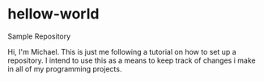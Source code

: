 # hellow-world
Sample Repository

Hi, I'm Michael. This is just me following a tutorial on how to set up a repository.
I intend to use this as a means to keep track of changes i make in all of my programming
projects.
